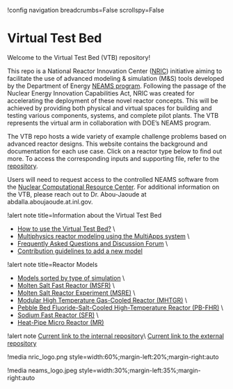 !config navigation breadcrumbs=False scrollspy=False

# Virtual Test Bed

Welcome to the Virtual Test Bed (VTB) repository!

This repo is a National Reactor Innovation Center ([NRIC](https://nric.inl.gov/)) initiative aiming to facilitate the use of advanced modeling & simulation (M&S) tools developed by the Department of Energy [NEAMS program](https://inl.gov/neams/). Following the passage of the Nuclear Energy Innovation Capabilities Act, NRIC was created for accelerating the deployment of these novel reactor concepts. This will be achieved by providing both physical and virtual spaces for building and testing various components, systems, and complete pilot plants. The VTB represents the virtual arm in collaboration with DOE’s NEAMS program.

The VTB repo hosts a wide variety of example challenge problems based on advanced reactor designs. This website contains the background and documentation for each use case. Click on a reactor type below to find out more. To access the corresponding inputs and supporting file, refer to the [repository](https://github.com/idaholab/virtual_test_bed).


Users will need to request access to the controlled NEAMS software from the [Nuclear Computational Resource Center](https://inl.gov/ncrc/). For additional information on the VTB, please reach out to Dr. Abou-Jaoude at abdalla.aboujaoude.at.inl.gov.

!alert note title=Information about the Virtual Test Bed
- [How to use the Virtual Test Bed?](resources/how_to_use_vtb.md) \\
- [Multiphysics reactor modeling using the MultiApps system](resources/multiapps.md) \\
- [Frequently Asked Questions and Discussion Forum](https://github.com/idaholab/virtual_test_bed/discussions) \\
- [Contribution guidelines to add a new model](contributing.md)

!alert note title=Reactor Models
- [Models sorted by type of simulation](resources/simulation_type.md) \\
- [Molten Salt Fast Reactor (MSFR)](msfr/index.md) \\
- [Molten Salt Reactor Experiment (MSRE)](msre/msre_sam_model.md) \\
- [Modular High Temperature Gas-Cooled Reactor (MHTGR)](mhtgr/index.md) \\
- [Pebble Bed Fluoride-Salt-Cooled High-Temperature Reactor (PB-FHR)](pbfhr/index.md) \\
- [Sodium Fast Reactor (SFR)](sfr/sfr.md) \\
- [Heat-Pipe Micro Reactor (MR)](mrad/index.md)

!alert note
[Current link to the internal repository](https://gitlab.software.inl.gov/idaholab/virtual_test_bed)\\
[Current link to the external repository](https://github.com/idaholab/virtual_test_bed)

!media nric_logo.png style=width:60%;margin-left:20%;margin-right:auto

!media neams_logo.jpeg style=width:30%;margin-left:35%;margin-right:auto
